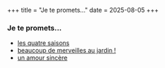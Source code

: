 +++
title = "Je te promets..."
date = 2025-08-05
+++

### Je te promets...

- [les quatre saisons](../seasons/19_dix_neuvieme_saison/je_te_promets_les_quatre_saisons)
- [beaucoup de merveilles au jardin !](../seasons/27_vingt_septieme_saison/au_jardin)
- [un amour sincère](../seasons/27_vingt_septieme_saison/promesse)